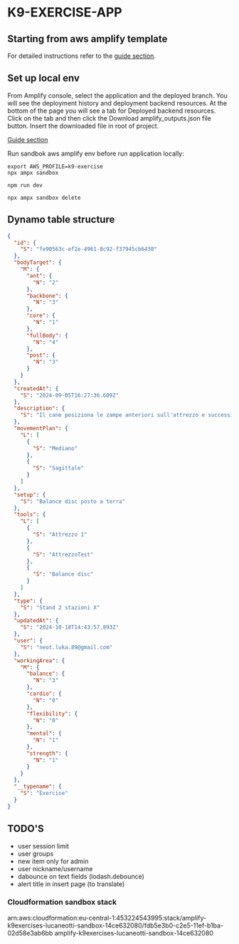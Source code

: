 # K9-EXERCISE-APP

## Starting from aws amplify template

For detailed instructions refer to the [guide section](https://docs.amplify.aws/react/start/quickstart/#deploy-a-fullstack-app-to-aws).

## Set up local env

From Amplify console, select the application and the deployed branch. You will see the deployment history and deployment backend resources. At the bottom of the page you will see a tab for Deployed backend resources. Click on the tab and then click the Download amplify_outputs.json file button.
Insert the downloaded file in root of project.

[Guide section](https://docs.amplify.aws/react/start/quickstart/#4-set-up-local-environment)

Run sandbok aws amplify env before run application locally:

```shell
export AWS_PROFILE=k9-exercise
npx ampx sandbox

npm run dev

npx ampx sandbox delete
```

## Dynamo table structure

```json
{
  "id": {
    "S": "fe90563c-ef2e-4961-8c92-f37945cb6430"
  },
  "bodyTarget": {
    "M": {
      "ant": {
        "N": "2"
      },
      "backbone": {
        "N": "3"
      },
      "core": {
        "N": "1"
      },
      "fullBody": {
        "N": "4"
      },
      "post": {
        "N": "3"
      }
    }
  },
  "createdAt": {
    "S": "2024-09-05T16:27:36.609Z"
  },
  "description": {
    "S": "Il cane posiziona le zampe anteriori sull'attrezzo e successivamente le posteriori"
  },
  "movementPlan": {
    "L": [
      {
        "S": "Mediano"
      },
      {
        "S": "Sagittale"
      }
    ]
  },
  "setup": {
    "S": "Balance disc posto a terra"
  },
  "tools": {
    "L": [
      {
        "S": "Attrezzo 1"
      },
      {
        "S": "AttrezzoTest"
      },
      {
        "S": "Balance disc"
      }
    ]
  },
  "type": {
    "S": "Stand 2 stazioni X"
  },
  "updatedAt": {
    "S": "2024-10-18T14:43:57.893Z"
  },
  "user": {
    "S": "neot.luka.89@gmail.com"
  },
  "workingArea": {
    "M": {
      "balance": {
        "N": "3"
      },
      "cardio": {
        "N": "0"
      },
      "flexibility": {
        "N": "0"
      },
      "mental": {
        "N": "1"
      },
      "strength": {
        "N": "1"
      }
    }
  },
  "__typename": {
    "S": "Exercise"
  }
}
```

## TODO'S

- user session limit
- user groups
- new item only for admin
- user nickname/username
- dabounce on text fields (lodash.debounce)
- alert title in insert page (to translate)


### Cloudformation sandbox stack
arn:aws:cloudformation:eu-central-1:453224543995:stack/amplify-k9exercises-lucaneotti-sandbox-14ce632080/fdb5e3b0-c2e5-11ef-b1ba-02d58e3ab6bb
amplify-k9exercises-lucaneotti-sandbox-14ce632080